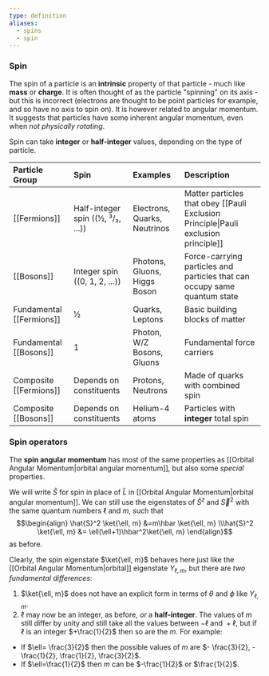 ```yaml
---
type: definition
aliases:
  - spins
  - spin
---
```

### Spin
The spin of a particle is an **intrinsic** property of that particle - much like **mass** or **charge**. 
It is often thought of as the particle "spinning" on its axis - but this is incorrect (electrons are thought to be point particles for example, and so have no axis to spin on). It is however related to angular momentum. It suggests that particles have some inherent angular momentum, even when *not physically rotating*.

Spin can take **integer** or **half-integer** values, depending on the type of particle.

| Particle Group           | Spin                                | Examples                     | Description                                                                         |
| :----------------------- | :---------------------------------- | :--------------------------- | :---------------------------------------------------------------------------------- |
| [[Fermions]]             | Half-integer spin (\(½, ³/₂, ...\)) | Electrons, Quarks, Neutrinos | Matter particles that obey [[Pauli Exclusion Principle\|Pauli exclusion principle]] |
| [[Bosons]]               | Integer spin (\(0, 1, 2, ...\))     | Photons, Gluons, Higgs Boson | Force-carrying particles and particles that can occupy same quantum state           |
| Fundamental [[Fermions]] | ½                                   | Quarks, Leptons              | Basic building blocks of matter                                                     |
| Fundamental [[Bosons]]   | 1                                   | Photon, W/Z Bosons, Gluons   | Fundamental force carriers                                                          |
| Composite [[Fermions]]   | Depends on constituents             | Protons, Neutrons            | Made of quarks with combined spin                                                   |
| Composite [[Bosons]]     | Depends on constituents             | Helium-4 atoms               | Particles with **integer** total spin                                               |
### Spin operators
The **spin angular momentum** has most of the same properties as [[Orbital Angular Momentum|orbital angular momentum]], but also some *special* properties.

We will write $\hat{S}$ for spin in place of $\hat{L}$ in [[Orbital Angular Momentum|orbital angular momentum]]. We can still use the eigenstates of $\hat{S}^z$ and $\vec{S}^2$ with the same quantum numbers $\ell$ and $m$, such that $$\begin{align} \hat{S}^2  \ket{\ell, m} &=m\hbar \ket{\ell, m} \\\hat{S}^2 \ket{\ell, m} &= \ell(\ell+1)\hbar^2\ket{\ell, m} 
 \end{align}$$ as before.

Clearly, the spin eigenstate $\ket{\ell, m}$ behaves here just like the [[Orbital Angular Momentum|orbital]] eigenstate $Y_{\ell, m}$, but there are *two fundamental differences*:
1. $\ket{\ell, m}$ does not have an explicit form in terms of $\theta$ and $\phi$ like $Y_{\ell, m}$. 
2. $\ell$ may now be an integer, as before, *or* a **half-integer**.
The values of $m$ still differ by unity and still take all the values between $-\ell$ and ${} +\ell$, but if $\ell$ is an integer $+\frac{1}{2}$ then so are the $m$. For example:
- If $\ell= \frac{3}{2}$ then the possible values of $m$ are $- \frac{3}{2}, -\frac{1}{2}, \frac{1}{2}, \frac{3}{2}$.
- If $\ell=\frac{1}{2}$ then $m$ can be $-\frac{1}{2}$ or $\frac{1}{2}$.
